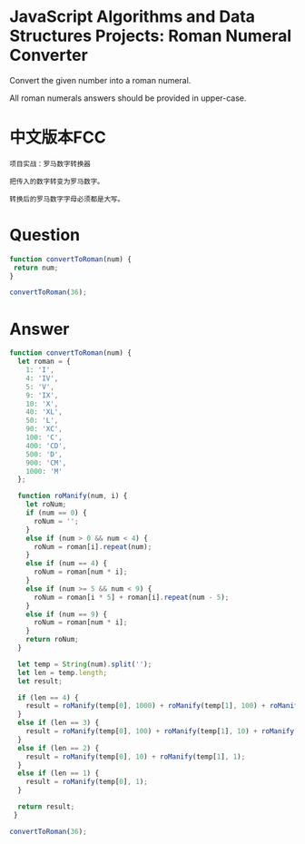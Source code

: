 # JavaScript Algorithms and Data Structures Projects: Roman Numeral Converter

Convert the given number into a roman numeral.

All roman numerals answers should be provided in upper-case.


# 中文版本FCC
```
项目实战：罗马数字转换器

把传入的数字转变为罗马数字。

转换后的罗马数字字母必须都是大写。
```


# Question
```js
function convertToRoman(num) {
 return num;
}

convertToRoman(36);
```


# Answer
```js
function convertToRoman(num) {
  let roman = {
    1: 'I',
    4: 'IV',
    5: 'V',
    9: 'IX',
    10: 'X',
    40: 'XL',
    50: 'L',
    90: 'XC',
    100: 'C',
    400: 'CD',
    500: 'D',
    900: 'CM',
    1000: 'M'
  };

  function roManify(num, i) {
    let roNum;
    if (num == 0) {
      roNum = '';
    }
    else if (num > 0 && num < 4) {
      roNum = roman[i].repeat(num);
    }
    else if (num == 4) {
      roNum = roman[num * i];
    }
    else if (num >= 5 && num < 9) {
      roNum = roman[i * 5] + roman[i].repeat(num - 5);
    }
    else if (num == 9) {
      roNum = roman[num * i];
    }
    return roNum;
  }

  let temp = String(num).split('');
  let len = temp.length;
  let result;

  if (len == 4) {
    result = roManify(temp[0], 1000) + roManify(temp[1], 100) + roManify(temp[2], 10) + roManify(temp[3], 1);
  }
  else if (len == 3) {
    result = roManify(temp[0], 100) + roManify(temp[1], 10) + roManify(temp[2], 1);
  } 
  else if (len == 2) {
    result = roManify(temp[0], 10) + roManify(temp[1], 1);
  }
  else if (len == 1) {
    result = roManify(temp[0], 1);
  }

  return result;
 }

convertToRoman(36);
```
